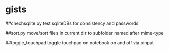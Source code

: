 # gists

##chechsqlite.py
test sqliteDBs for consistency and passwords

##sort.py
move/sort files in current dir to subfolder named after mime-type

##toggle_touchpad
toggle touchpad on notebook on and off via xinput
